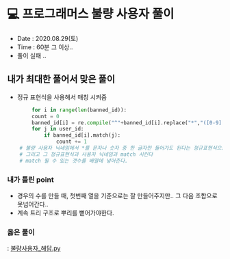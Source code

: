 # 💻 프로그래머스 불량 사용자 풀이
- Date : 2020.08.29(토)
- Time : 60분 그 이상..
- 풀이 실패 ..



## 내가 최대한 풀어서 맞은 풀이

- 정규 표현식을 사용해서 매칭 시켜줌

```python
        for i in range(len(banned_id)):
        count = 0
        banned_id[i] = re.compile("^"+banned_id[i].replace("*","([0-9]|[a-z])")+"$")
        for j in user_id:
            if banned_id[i].match(j):
                count += 1
    # 불량 사용자 닉네임에서 *를 문자나 숫자 중 한 글자만 들어가도 된다는 정규표현식으로 만들어서 변경해준다
    # 그리고 그 정규표현식과 사용자 닉네임과 match 시킨다
    # match 될 수 있는 갯수를 배열에 넣어준다.
```

### 내가 틀린 point
- 경우의 수를 만들 때, 첫번째 열을 기준으로는 잘 만들어주지만.. 그 다음 조합으로 못넘어간다..
- 계속 트리 구조로 뿌리를 뻗어가야한다.

### 옳은 풀이

: [불량사용자_해답.py](../programmers/불량사용자_해답.py)
